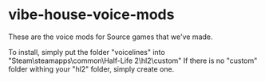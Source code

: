 # vibe-house-voice-mods

These are the voice mods for Source games that we've made.

To install, simply put the folder "voicelines" into "Steam\steamapps\common\Half-Life 2\hl2\custom"
If there is no "custom" folder withing your "hl2" folder, simply create one.
